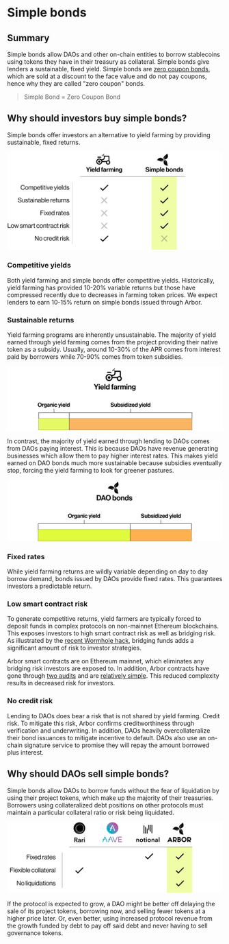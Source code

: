 # Simple bonds 

## Summary

Simple bonds allow DAOs and other on-chain entities to borrow stablecoins using tokens they have in their treasury as collateral. Simple bonds give lenders a sustainable, fixed yield. Simple bonds are [zero coupon bonds](../../financial-concepts/zero-coupon-bonds/), which are sold at a discount to the face value and do not pay coupons, hence why they are called "zero coupon" bonds.

> Simple Bond = Zero Coupon Bond

## Why should investors buy simple bonds?

Simple bonds offer investors an alternative to yield farming by providing sustainable, fixed returns.

![](<../../.gitbook/assets/image (5).png>)

### Competitive yields

Both yield farming and simple bonds offer competitive yields. Historically, yield farming has provided 10-20% variable returns but those have compressed recently due to decreases in farming token prices. We expect lenders to earn 10-15% return on simple bonds issued through Arbor.

### Sustainable returns

Yield farming programs are inherently unsustainable. The majority of yield earned through yield farming comes from the project providing their native token as a subsidy. Usually, around 10-30% of the APR comes from interest paid by borrowers while 70-90% comes from token subsidies.&#x20;

![](<../../.gitbook/assets/image (60).png>)

In contrast, the majority of yield earned through lending to DAOs comes from DAOs paying interest. This is because DAOs have revenue generating businesses which allow them to pay higher interest rates. This makes yield earned on DAO bonds much more sustainable because subsidies eventually stop, forcing the yield farming to look for greener pastures.

![](<../../.gitbook/assets/image (54).png>)

### Fixed rates

While yield farming returns are wildly variable depending on day to day borrow demand, bonds issued by DAOs provide fixed rates. This guarantees investors a predictable return.

### Low smart contract risk

To generate competitive returns, yield farmers are typically forced to deposit funds in complex protocols on non-mainnet Ethereum blockchains. This exposes investors to high smart contract risk as well as bridging risk. As illustrated by the [recent Wormhole hack](https://cointelegraph.com/news/wormhole-hack-illustrates-danger-of-defi-cross-chain-bridges), bridging funds adds a significant amount of risk to investor strategies.

Arbor smart contracts are on Ethereum mainnet, which eliminates any bridging risk investors are exposed to. In addition, Arbor contracts have gone through [two audits](https://github.com/arbor-finance/audits) and are [relatively simple](https://github.com/arbor-finance/v1-core/tree/main/contracts). This reduced complexity results in decreased risk for investors.

### No credit risk

Lending to DAOs does bear a risk that is not shared by yield farming. Credit risk. To mitigate this risk, Arbor confirms creditworthiness through verification and underwriting. In addition, DAOs heavily overcollateralize their bond issuances to mitigate incentive to default. DAOs also use an on-chain signature service to promise they will repay the amount borrowed plus interest.

## Why should DAOs sell simple bonds?

Simple bonds allow DAOs to borrow funds without the fear of liquidation by using their project tokens, which make up the majority of their treasuries. Borrowers using collateralized debt positions on other protocols must maintain a particular collateral ratio or risk being liquidated.

![](<../../.gitbook/assets/image (16).png>)

If the protocol is expected to grow, a DAO might be better off delaying the sale of its project tokens, borrowing now, and selling fewer tokens at a higher price later. Or, even better, using increased protocol revenue from the growth funded by debt to pay off said debt and never having to sell governance tokens.
